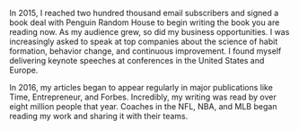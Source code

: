 In 2015, I reached two hundred thousand email subscribers and
signed a book deal with Penguin Random House to begin writing the
book you are reading now. As my audience grew, so did my business
opportunities. I was increasingly asked to speak at top companies
about the science of habit formation, behavior change, and continuous
improvement. I found myself delivering keynote speeches at
conferences in the United States and Europe.

In 2016, my articles began to appear regularly in major publications
like Time, Entrepreneur, and Forbes. Incredibly, my writing was read
by over eight million people that year. Coaches in the NFL, NBA, and
MLB began reading my work and sharing it with their teams.